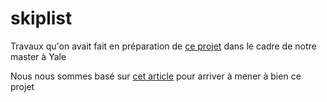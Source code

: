 # skiplist

Travaux qu'on avait fait en préparation de [ce projet](http://www.cs.yale.edu/homes/aspnes/classes/223/examples/trees/skiplist/) dans le cadre de notre master à Yale

Nous nous sommes basé sur [cet article](https://en.wikipedia.org/wiki/Skip_list?fbclid=IwAR3tECN6W34VtXI7KRXh_2s4OLZJSF6cMkBQ0VoNgKX3T-L8YJ7D50EUwnQ) pour arriver à mener à bien ce projet